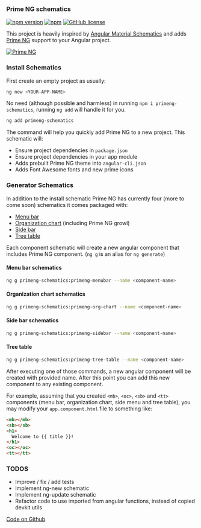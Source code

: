 ### Prime NG schematics

[![npm version](https://img.shields.io/npm/v/primeng-schematics.svg?style=flat)](https://www.npmjs.com/package/primeng-schematics)
[![npm](https://img.shields.io/npm/dt/primeng-schematics.svg)](https://npm-stat.com/charts.html?package=primeng-schematics)
[![GitHub license](https://img.shields.io/badge/License-MIT-yellow.svg)](https://github.com/andriy101/primeng-schematics/blob/master/LICENSE)

This project is heavily inspired by [Angular Material Schematics](https://material.angular.io/guide/schematics) and adds [Prime NG](https://www.primefaces.org/primeng) support to your Angular project.

[![Prime NG](https://www.primefaces.org/primeng/assets/showcase/images/logo.png)](https://www.primefaces.org/primeng)

### Install Schematics

First create an empty project as usually:

```bash
ng new <YOUR-APP-NAME>
```

No need (although possible and harmless) in running `npm i primeng-schematics`, running `ng add` will handle it for you.

```bash
ng add primeng-schematics
```

The command will help you quickly add Prime NG to a new project. This schematic will:
* Ensure project dependencies in `package.json`
* Ensure project dependencies in your app module
* Adds prebuilt Prime NG theme into `angular-cli.json`
* Adds Font Awesome fonts and new prime icons

### Generator Schematics

In addition to the install schematic Prime NG has currently four (more to come soon) schematics it comes packaged with:
* [Menu bar](https://www.primefaces.org/primeng/#/menubar)
* [Organization chart](https://www.primefaces.org/primeng/#/organizationchart) (including Prime NG growl)
* [Side bar](https://www.primefaces.org/primeng/#/sidebar)
* [Tree table](https://www.primefaces.org/primeng/#/treetable)


Each component schematic will create a new angular component that includes Prime NG component. (`ng g` is an alias for `ng generate`)

#### Menu bar schematics

```bash
ng g primeng-schematics:primeng-menubar --name <component-name>
```

#### Organization chart schematics

```bash
ng g primeng-schematics:primeng-org-chart --name <component-name>
```

#### Side bar schematics

```bash
ng g primeng-schematics:primeng-sidebar --name <component-name>
```

#### Tree table

```bash
ng g primeng-schematics:primeng-tree-table --name <component-name>
```

After executing one of those commands, a new angular component will be created with provided name. After this point you can add this new component to any existing component.

For example, assuming that you created `<mb>`, `<oc>`, `<sb>` and `<tt>` components (menu bar, organization chart, side menu and tree table), you may modify your `app.component.html` file to something like:

```html
<mb></mb>
<sb></sb>
<h1>
  Welcome to {{ title }}! 
</h1>
<oc></oc>
<tt></tt>
```


### TODOS
* Improve / fix / add tests
* Implement ng-new schematic
* Implement ng-update schematic
* Refactor code to use imported from angular functions, instead of copied devkit utils

[Code on Github](https://github.com/andriy101/primeng-schematics)